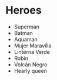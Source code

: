 # Heroes

* Superman
* Batman
* Aquaman
* Mujer Maravilla
* Linterna Verde
* Robin
* Volcán Negro
* Hearly queen
